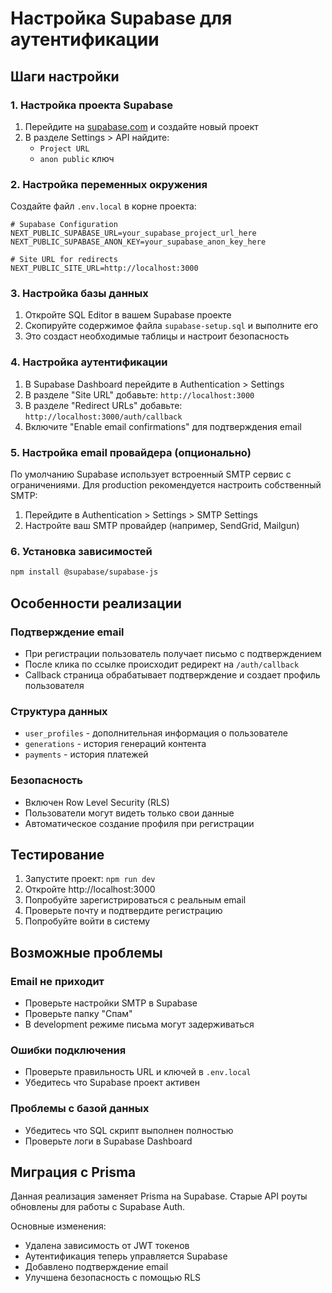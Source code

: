 # Настройка Supabase для аутентификации

## Шаги настройки

### 1. Настройка проекта Supabase

1. Перейдите на [supabase.com](https://supabase.com) и создайте новый проект
2. В разделе Settings > API найдите:
   - `Project URL` 
   - `anon public` ключ

### 2. Настройка переменных окружения

Создайте файл `.env.local` в корне проекта:

```env
# Supabase Configuration
NEXT_PUBLIC_SUPABASE_URL=your_supabase_project_url_here
NEXT_PUBLIC_SUPABASE_ANON_KEY=your_supabase_anon_key_here

# Site URL for redirects
NEXT_PUBLIC_SITE_URL=http://localhost:3000
```

### 3. Настройка базы данных

1. Откройте SQL Editor в вашем Supabase проекте
2. Скопируйте содержимое файла `supabase-setup.sql` и выполните его
3. Это создаст необходимые таблицы и настроит безопасность

### 4. Настройка аутентификации

1. В Supabase Dashboard перейдите в Authentication > Settings
2. В разделе "Site URL" добавьте: `http://localhost:3000`
3. В разделе "Redirect URLs" добавьте: `http://localhost:3000/auth/callback`
4. Включите "Enable email confirmations" для подтверждения email

### 5. Настройка email провайдера (опционально)

По умолчанию Supabase использует встроенный SMTP сервис с ограничениями.
Для production рекомендуется настроить собственный SMTP:

1. Перейдите в Authentication > Settings > SMTP Settings
2. Настройте ваш SMTP провайдер (например, SendGrid, Mailgun)

### 6. Установка зависимостей

```bash
npm install @supabase/supabase-js
```

## Особенности реализации

### Подтверждение email
- При регистрации пользователь получает письмо с подтверждением
- После клика по ссылке происходит редирект на `/auth/callback`
- Callback страница обрабатывает подтверждение и создает профиль пользователя

### Структура данных
- `user_profiles` - дополнительная информация о пользователе
- `generations` - история генераций контента
- `payments` - история платежей

### Безопасность
- Включен Row Level Security (RLS)
- Пользователи могут видеть только свои данные
- Автоматическое создание профиля при регистрации

## Тестирование

1. Запустите проект: `npm run dev`
2. Откройте http://localhost:3000
3. Попробуйте зарегистрироваться с реальным email
4. Проверьте почту и подтвердите регистрацию
5. Попробуйте войти в систему

## Возможные проблемы

### Email не приходит
- Проверьте настройки SMTP в Supabase
- Проверьте папку "Спам"
- В development режиме письма могут задерживаться

### Ошибки подключения
- Проверьте правильность URL и ключей в `.env.local`
- Убедитесь что Supabase проект активен

### Проблемы с базой данных
- Убедитесь что SQL скрипт выполнен полностью
- Проверьте логи в Supabase Dashboard

## Миграция с Prisma

Данная реализация заменяет Prisma на Supabase. Старые API роуты обновлены для работы с Supabase Auth.

Основные изменения:
- Удалена зависимость от JWT токенов
- Аутентификация теперь управляется Supabase
- Добавлено подтверждение email
- Улучшена безопасность с помощью RLS
